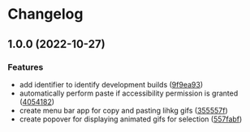 # Changelog

## 1.0.0 (2022-10-27)


### Features

* add identifier to identify development builds ([9f9ea93](https://github.com/icelam/lihkg-gifs/commit/9f9ea93564e3644e975ca2b72abce80512572cea))
* automatically perform paste if accessibility permission is granted ([4054182](https://github.com/icelam/lihkg-gifs/commit/40541823ee8ace217ca6ce0f5e65ca0d1d2249d3))
* create menu bar app for copy and pasting lihkg gifs ([355557f](https://github.com/icelam/lihkg-gifs/commit/355557f5ef592b37b12829f7b80ee910fb45df05))
* create popover for displaying animated gifs for selection ([557fabf](https://github.com/icelam/lihkg-gifs/commit/557fabf2add48aa49f89243c669ef3e2f92e0e72))
